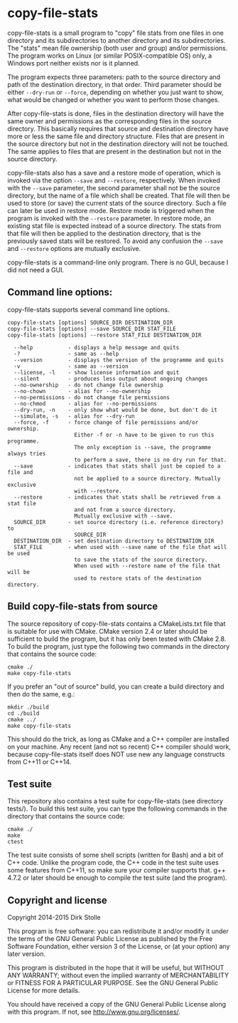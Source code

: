 # copy-file-stats

copy-file-stats is a small program to "copy" file stats from one files in one
directory and its subdirectories to another directory and its subdirectories.
The "stats" mean file ownership (both user and group) and/or permissions.
The program works on Linux (or similar POSIX-compatible OS) only, a Windows
port neither exists nor is it planned.

The program expects three parameters: path to the source directory and path of
the destination directory, in that order. Third parameter should be either
`--dry-run` or `--force`, depending on whether you just want to show, what would
be changed or whether you want to perform those changes.

After copy-file-stats is done, files in the destination directory will have the
same owner and permissions as the corresponding files in the source directory.
This basically requires that source and destination directory have more or less
the same file and directory structure. Files that are present in the source
directory but not in the destination directory will not be touched. The same
applies to files that are present in the destination but not in the source
directory.

copy-file-stats also has a save and a restore mode of operation, which is
invoked via the option `--save` and `--restore`, respectively. When invoked with
the `--save` parameter, the second parameter shall not be the source directory,
but the name of a file which shall be created. That file will then be used to
store (or save) the current stats of the source directory. Such a file can
later be used in restore mode. Restore mode is triggered when the program is
invoked with the `--restore` parameter. In restore mode, an existing stat file
is expected instead of a source directory. The stats from that file will then
be applied to the destination directory, that is the previously saved stats
will be restored.
To avoid any confusion the `--save` and `--restore` options are mutually
exclusive.

copy-file-stats is a command-line only program. There is no GUI, because I did
not need a GUI.


## Command line options:

copy-file-stats supports several command line options.

```
copy-file-stats [options] SOURCE_DIR DESTINATION_DIR
copy-file-stats [options] --save SOURCE_DIR STAT_FILE
copy-file-stats [options] --restore STAT_FILE DESTINATION_DIR

  --help           - displays a help message and quits
  -?               - same as --help
  --version        - displays the version of the programme and quits
  -v               - same as --version
  --license, -l    - show license information and quit
  --silent         - produces less output about ongoing changes
  --no-ownership   - do not change file ownership
  --no-chown       - alias for --no-ownership
  --no-permissions - do not change file permissions
  --no-chmod       - alias for --no-permissions
  --dry-run, -n    - only show what would be done, but don't do it
  --simulate, -s   - alias for --dry-run
  --force, -f      - force change of file permissions and/or ownership.
                     Either -f or -n have to be given to run this programme.
                     The only exception is --save, the programme always tries
                     to perform a save, there is no dry run for that.
  --save           - indicates that stats shall just be copied to a file and
                     not be applied to a source directory. Mutually exclusive
                     with --restore.
  --restore        - indicates that stats shall be retrieved from a stat file
                     and not from a source directory.
                     Mutually exclusive with --save.
  SOURCE_DIR       - set source directory (i.e. reference directory) to
                     SOURCE_DIR
  DESTINATION_DIR  - set destination directory to DESTINATION_DIR
  STAT_FILE        - when used with --save name of the file that will be used
                     to save the stats of the source directory.
                     When used with --restore name of the file that will be
                     used to restore stats of the destination directory.
```


## Build copy-file-stats from source

The source repository of copy-file-stats contains a CMakeLists.txt file that
is suitable for use with CMake. CMake version 2.4 or later should be sufficient
to build the program, but it has only been tested with CMake 2.8.
To build the program, just type the following two commands in the directory
that contains the source code:

    cmake ./
    make copy-file-stats

If you prefer an "out of source" build, you can create a build directory and
then do the same, e.g.:

    mkdir ./build
    cd ./build
    cmake ../
    make copy-file-stats

This should do the trick, as long as CMake and a C++ compiler are installed on
your machine. Any recent (and not so recent) C++ compiler should work, because
copy-file-stats itself does NOT use new any language constructs from C++11 or
C++14.


## Test suite

This repository also contains a test suite for copy-file-stats (see directory
tests/). To build this test suite, you can type the following commands in the
directory that contains the source code:

    cmake ./
    make
    ctest

The test suite consists of some shell scripts (written for Bash) and a bit of
C++ code. Unlike the program code, the C++ code in the test suite uses some
features from C++11, so make sure your compiler supports that. g++ 4.7.2 or
later should be enough to compile the test suite (and the program).


## Copyright and license

Copyright 2014-2015 Dirk Stolle

This program is free software: you can redistribute it and/or modify
it under the terms of the GNU General Public License as published by
the Free Software Foundation, either version 3 of the License, or
(at your option) any later version.

This program is distributed in the hope that it will be useful,
but WITHOUT ANY WARRANTY; without even the implied warranty of
MERCHANTABILITY or FITNESS FOR A PARTICULAR PURPOSE. See the
GNU General Public License for more details.

You should have received a copy of the GNU General Public License
along with this program. If not, see <http://www.gnu.org/licenses/>.
